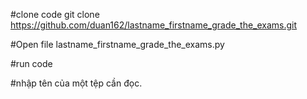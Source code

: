 #clone code git clone https://github.com/duan162/lastname_firstname_grade_the_exams.git

#Open file lastname_firstname_grade_the_exams.py

#run code

#nhập tên của một tệp cần đọc.

